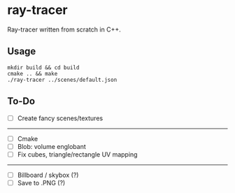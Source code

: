 # ray-tracer

Ray-tracer written from scratch in C++.

## Usage

```
mkdir build && cd build
cmake .. && make
./ray-tracer ../scenes/default.json
```

## To-Do

- [ ] Create fancy scenes/textures

---

- [ ] Cmake
- [ ] Blob: volume englobant
- [ ] Fix cubes, triangle/rectangle UV mapping

---

- [ ] Billboard / skybox (?)
- [ ] Save to .PNG (?)